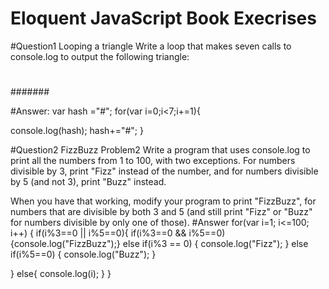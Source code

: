 # Eloquent JavaScript Book Execrises

#Question1
Looping a triangle
Write a loop that makes seven calls to console.log to output the following triangle:

#
##
###
####
#####
######
#######

#Answer:
var hash ="#";
for(var i=0;i<7;i+=1){
  
console.log(hash);
  hash+="#";
}

#Question2
FizzBuzz Problem2 
Write a program that uses console.log to print all the numbers from 1 to 100, with two exceptions. For numbers divisible by 3, print "Fizz" instead of the number, and for numbers divisible by 5 (and not 3), print "Buzz" instead.

When you have that working, modify your program to print "FizzBuzz", for numbers that are divisible by both 3 and 5 (and still print "Fizz" or "Buzz" for numbers divisible by only one of those).
#Answer
for(var i=1; i<=100; i++)
{
  if(i%3==0 || i%5==0){ 
    if(i%3==0 && i%5==0){console.log("FizzBuzz");}
    else if(i%3 == 0)
    {
      console.log("Fizz");
    }
    else if(i%5==0)
    {
      console.log("Buzz");
    }
    
  }
  else{
  console.log(i);
  }
}
